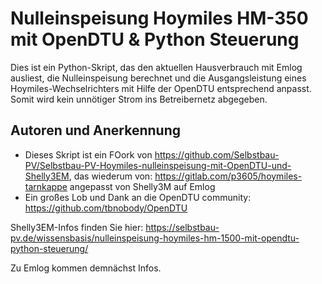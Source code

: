 # Nulleinspeisung Hoymiles HM-350 mit OpenDTU & Python Steuerung

Dies ist ein Python-Skript, das den aktuellen Hausverbrauch mit Emlog ausliest, die Nulleinspeisung berechnet und die Ausgangsleistung eines Hoymiles-Wechselrichters mit Hilfe der OpenDTU entsprechend anpasst. Somit wird kein unnötiger Strom ins Betreibernetz abgegeben.


## Autoren und Anerkennung
- Dieses Skript ist ein FOork von https://github.com/Selbstbau-PV/Selbstbau-PV-Hoymiles-nulleinspeisung-mit-OpenDTU-und-Shelly3EM, das wiederum von: https://gitlab.com/p3605/hoymiles-tarnkappe angepasst von Shelly3M auf Emlog
- Ein großes Lob und Dank an die OpenDTU community: https://github.com/tbnobody/OpenDTU

Shelly3EM-Infos finden Sie hier: https://selbstbau-pv.de/wissensbasis/nulleinspeisung-hoymiles-hm-1500-mit-opendtu-python-steuerung/

Zu Emlog kommen demnächst Infos.
